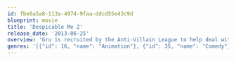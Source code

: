 ```yaml
---
id: fbe6a5a8-113a-4974-9faa-ddcd55e43c9d
blueprint: movie
title: 'Despicable Me 2'
release_date: '2013-06-25'
overview: 'Gru is recruited by the Anti-Villain League to help deal with a powerful new super criminal.'
genres: '[{"id": 16, "name": "Animation"}, {"id": 35, "name": "Comedy"}, {"id": 10751, "name": "Family"}]'
---
```


